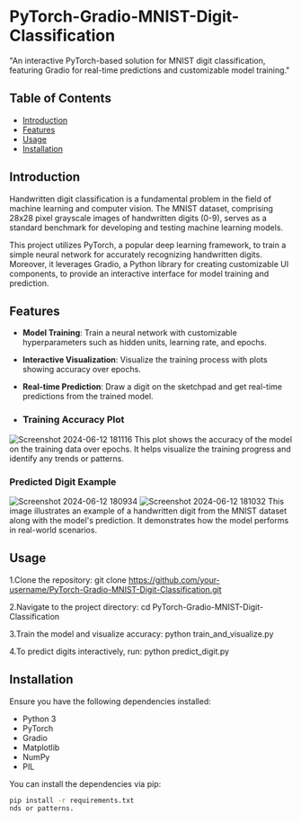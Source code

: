 # PyTorch-Gradio-MNIST-Digit-Classification
"An interactive PyTorch-based solution for MNIST digit classification, featuring Gradio for real-time predictions and customizable model training."

## Table of Contents

- [Introduction](#introduction)
- [Features](#features)
- [Usage](#usage)
- [Installation](#installation)



## Introduction

Handwritten digit classification is a fundamental problem in the field of machine learning and computer vision. The MNIST dataset, comprising 28x28 pixel grayscale images of handwritten digits (0-9), serves as a standard benchmark for developing and testing machine learning models.

This project utilizes PyTorch, a popular deep learning framework, to train a simple neural network for accurately recognizing handwritten digits. Moreover, it leverages Gradio, a Python library for creating customizable UI components, to provide an interactive interface for model training and prediction.

## Features

- **Model Training**: Train a neural network with customizable hyperparameters such as hidden units, learning rate, and epochs.
- **Interactive Visualization**: Visualize the training process with plots showing accuracy over epochs.
- **Real-time Prediction**: Draw a digit on the sketchpad and get real-time predictions from the trained model.

- ### Training Accuracy Plot
![Screenshot 2024-06-12 181116](https://github.com/Abhirajraushan/PyTorch-Gradio-MNIST-Digit-Classification/assets/84666932/358412b1-fa72-4e05-bcfe-a48fe4a6a474)
This plot shows the accuracy of the model on the training data over epochs. It helps visualize the training progress and identify any trends or patterns.

### Predicted Digit Example
![Screenshot 2024-06-12 180934](https://github.com/Abhirajraushan/PyTorch-Gradio-MNIST-Digit-Classification/assets/84666932/0d91049c-e483-49d2-9e11-d64e6b784762)
![Screenshot 2024-06-12 181032](https://github.com/Abhirajraushan/PyTorch-Gradio-MNIST-Digit-Classification/assets/84666932/24e8436a-92df-4779-bea0-dce6183e3bce)
This image illustrates an example of a handwritten digit from the MNIST dataset along with the model's prediction. It demonstrates how the model performs in real-world scenarios.

## Usage
1.Clone the repository:
git clone https://github.com/your-username/PyTorch-Gradio-MNIST-Digit-Classification.git

2.Navigate to the project directory:
cd PyTorch-Gradio-MNIST-Digit-Classification

3.Train the model and visualize accuracy:
python train_and_visualize.py

4.To predict digits interactively, run:
python predict_digit.py



## Installation

Ensure you have the following dependencies installed:

- Python 3
- PyTorch
- Gradio
- Matplotlib
- NumPy
- PIL
  

You can install the dependencies via pip:
```bash
pip install -r requirements.txt
nds or patterns.




